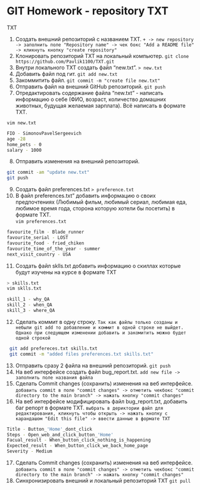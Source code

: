 # GIT Homework - repository TXT
TXT
 1. Создать внешний репозиторий c названием TXT. `+ -> new repository -> заполнить поле "Repository name" -> чек бокс "Add a README file" -> кликнуть кнопку "create repository"`
 2. Клонировать репозиторий TXT на локальный компьютер. `git clone https://github.com/Pavlik1100/TXT.git`  
 3. Внутри локального TXT создать файл “new.txt”. `> new.txt`  
 4. Добавить файл под гит. `git add new.txt`  
 5. Закоммитить файл. `git commit -m "create file new.txt"`  
 6. Отправить файл на внешний GitHub репозиторий. `git push`  
 7. Отредактировать содержание файла “new.txt” - написать информацию о себе (ФИО, возраст, количество домашних животных, будущая желаемая зарплата). Всё написать в формате TXT.  

`vim new.txt`
```sh  
FIO - SimonovPavelSergeevich  
age -28  
home_pets - 0  
salary - 1000  
```  
 8. Отправить изменения на внешний репозиторий.  
```sh  
git commit -am "update new.txt"  
git push  
```  
 9. Создать файл preferences.txt `> preference.txt`  
 10. В файл preferences.txt” добавить информацию о своих предпочтениях (Любимый фильм, любимый сериал, любимая еда, любимое время года, сторона которую хотели бы посетить) в формате TXT.   
`vim preferences.txt`  
```sh  
favourite_film - Blade_runner  
favourite_serial - LOST  
favourite_food - fried_chiken    
favourite_time_of_the_year - summer  
next_visit_country - USA    
```  
  
 11. Создать файл sklls.txt добавить информацию о скиллах которые будут изучены на курсе в формате TXT  
```sh
> skills.txt  
vim sklls.txt 
```
```sh
skill_1 - why_QA    
skill_2 - when_QA    
skill_3 - where_QA    
```
 12. Сделать коммит в одну строку. `Так как файлы только созданы и небыли git add то добавление и коммит в одной строке не выйдет. Однако при следующем изменении добавить и закомитить можно будет одной строкой`
```sh  
 git add prefereces.txt skills.txt  
 git commit -m "added files preferences.txt skills.txt"  
```

 13. Отправить сразу 2 файла на внешний репозиторий. `git push`  
 14. На веб интерфейсе создать файл bug_report.txt. `add new file -> заполнить поле названия файла`   
 15. Сделать Commit changes (сохранить) изменения на веб интерфейсе. `добавить commit в поле "commit changes" -> отметить чекбокс "commit directory to the main branch" -> нажать кнопку "commit changes"`
 16. На веб интерфейсе модифицировать файл bug_report.txt, добавить баг репорт в формате TXT. `выбрать в дериктории файл для редактирования, кликнуть чтобы открыть -> нажать кнопку с карандашом "Edit this file" -> ввести данные в формате TXT`
```sh
Title - Button_'Home'_dont_click  
Steps - Open_web_and_click_button_'Home'  
Facual_result - When_button_click_nothing_is_happening  
Expected_result - When_button_click_we_back_home_page  
Severity - Medium   
```
 17. Сделать Commit changes (сохранить) изменения на веб интерфейсе. `добавить commit в поле "commit changes" -> отметить чекбокс "commit directory to the main branch" -> нажать кнопку "commit changes"`  
 18. Синхронизировать внешний и локальный репозиторий TXT `git pull`
